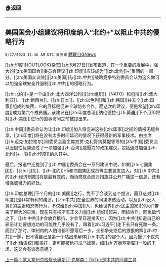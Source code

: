 ###  [:house:返回](README.md)
---


## 美国国会小组建议将印度纳入“北约+”以阻止中共的侵略行为
`5/27/2023 11:16 AM UTC 爱哭鬼` [轉載自GNews](https://gnews.org/articles/1335595)

[[zh:印度]]《OUTLOOK》杂志[[zh:5月27日]]发布报道，在一个重要的发展中，强大的[[zh:美国国会]]委员会建议[[zh:印度]]应该成为“[[zh:北约]]+”集团的一部分。[[zh:美国众议院]][[zh:美国]]与[[zh:中共]]战略竞争特别委员会认为这么做可以加强全球安全并遏制[[zh:中共]]的侵略行为。


[[zh:北约]]+是一个由[[zh:北大西洋公约]][[zh:组织]]（NATO）和包括[[zh:澳大利亚]]、[[zh:新西兰]]、[[zh:日本]]、[[zh:以色列]]和[[zh:韩国]]共五个[[zh:国家]]组成的集团。它的目标是促进全球防务合作，而这次的建议，便是希望[[zh:印度]]成为第六个成员国。该建议在[[zh:印度总理]]纳伦德拉·[[zh:莫迪]]下个月即将对[[zh:美国]]进行的国事访问之前被提出来。


[[zh:中国]]委员会认为让[[zh:印度]]加入将促进这些[[zh:国家]]之间的情报无缝共享，[[zh:印度]]将在没有太多时间延迟的情况下获得最新的军事技术。由主席[[zh:迈克·加拉格尔]]和委员会副主席拉贾·克利胥纳莫提领导的[[zh:中国]]委员会以压倒性优势通过了一项加强[[zh:台湾]]威慑力的政策建议，包括通过加强[[zh:北约]]+，将[[zh:印度]]纳入其中。


最后，报道中还提到了[[zh:中国]]委员会在一系列建议中说，如果[[zh:七国集团]]、[[zh:北约]]、[[zh:北约]]+5和四国集团成员等主要盟友加入，对[[zh:中共]]的[[zh:经济制裁]]将是最有效的，而协商联合应对措施并公开广播这一信息，还有增强威慑力的好处。

[[zh:印度总理]]下个月的[[zh:美国]]之行，免不了会谈到这个提议，而且这对[[zh:印度]]是非常有利的建议。[[zh:中共]]在全世界的间谍渗透活动，以及[[zh:反人类]]的主张和恐怖行为，不仅给[[zh:中国]]人，也给世界[[zh:民主国家]]的人们带来了巨大的灾难。现在只有把所有正义力量[[zh:组织]]起来，团结协作，同仇敌忾之下，[[zh:中共]]才会放弃抵抗，才会早日迎接灭亡，因为[[zh:中共]]知道自己的邪恶计划要想成功的可能性几乎没有了，跟着[[zh:习近平]]走下去只有死路一条。而到了那时，体制内的人怕谁都不愿落后一步，全都争先恐后的狠狠的踩[[zh:中共]]一脚，巴不得自己是第一个站出来解体[[zh:中共]]的那个人，因为慢了不仅失了[[zh:话语权]]和挨打，更可能被枪打成马蜂窝，如[[zh:齐奥塞斯库]]一般的下场，这又会有谁愿意呢？

[上一篇：蒙大拿州总检察长奥斯汀·克努森：TikTok是中共的间谍工具](https://gnews.org/m/1334849)

